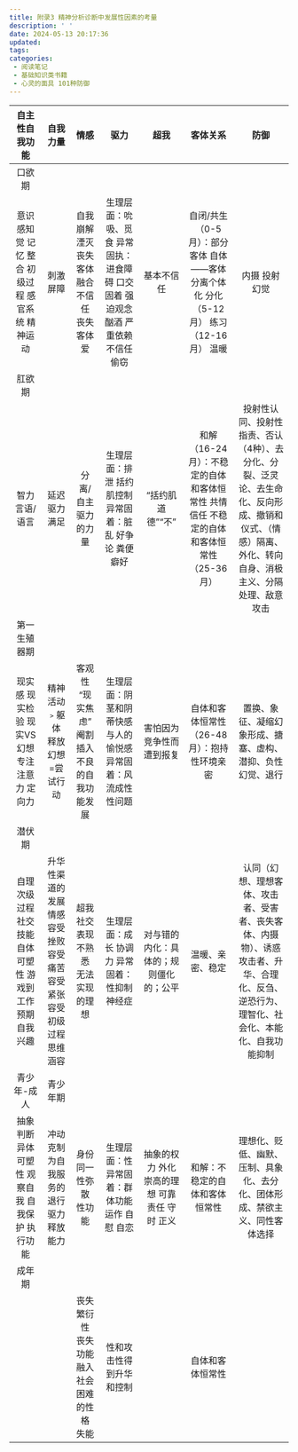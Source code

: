 ```yaml
---
title: 附录3 精神分析诊断中发展性因素的考量
description: ' '
date: 2024-05-13 20:17:36
updated:
tags:
categories:
 - 阅读笔记
 - 基础知识类书籍
 - 心灵的面具 101种防御
---
```


|  自主性自我功能  |  自我力量  |  情感  |  驱力  |  超我  |  客体关系  |  防御  |
|:---:|:---:|:---:|:---:|:---:|:---:|:---:|
|  口欲期  |||||||
|意识 感知觉 记忆 整合 初级过程 感官系统 精神运动|刺激屏障|自我崩解 湮灭 丧失客体 融合 不信任 丧失客体 爱|生理层面：吮吸、觅食 异常固执：进食障碍 口交固着 强迫观念 酗酒 严重依赖 不信任 偷窃|基本不信任|自闭/共生（0-5月）：部分客体 自体——客体 分离个体化 分化（5-12月） 练习（12-16月） 温暖|内摄 投射 幻觉|
|  肛欲期  |||||||
|智力 言语/语言|延迟驱力满足|分离/自主驱力的力量|生理层面：排泄 括约肌控制 异常固着：脏乱 好争论 粪便癖好|“括约肌道德”“不”|和解（16-24月）：不稳定的自体和客体恒常性 共情 信任 不稳定的自体和客体恒常性（25-36月）|投射性认同、投射性指责、否认（4种）、去分化、分裂、泛灵论、去生命化、反向形成、撤销和仪式、（情感）隔离、外化、转向自身、消极主义、分隔处理、敌意攻击|
|  第一生殖器期  |||||||
|现实感 现实检验 现实VS幻想 专注 注意力 定向力|精神活动﹥躯体 释放 幻想=尝试行动|客观性 “现实焦虑” 阉割 插入 不良的自我功能发展|生理层面：阴茎和阴蒂快感 与人的愉悦感 异常固着：风流成性 性问题|害怕因为竞争性而遭到报复|自体和客体恒常性（26-48月）：抱持性环境亲密|置换、象征、凝缩幻象形成、搪塞、虚构、潜抑、负性幻觉、退行|
|  潜伏期  |||||||
|自理 次级过程 社交技能 自体可塑性 游戏到工作 预期 自我兴趣|升华性渠道的发展 情感容受 挫败容受 痛苦容受 紧张容受 初级过程思维涵容|超我 社交 表现 不熟悉 无法实现的理想|生理层面：成长 协调力 异常固着：性抑制 神经症|对与错的内化：具体的；规则僵化的；公平|温暖、亲密、稳定|认同（幻想、理想客体、攻击者、受害者、丧失客体、内摄物）、诱惑攻击者、升华、合理化、反刍、逆恐行为、理智化、社会化、本能化、自我功能抑制|
|青少年-成人|  青少年期  ||||||
|抽象 判断 异体可塑性 观察自我 自我保护 执行功能|冲动克制 为自我服务的退行 驱力释放能力|身份同一性弥散 性功能|生理层面：性 异常固着：群体功能 运作 自慰 自恋|抽象的权力 外化 崇高的理想 可靠 责任 守时  正义|和解：不稳定的自体和客体恒常性|理想化、贬低、幽默、压制、具象化、去分化、团体形成、禁欲主义、同性客体选择|
|  成年期  |||||||
| | |丧失繁衍性 丧失功能 融入社会 困难的性格 失能|性和攻击性得到升华和控制| |自体和客体恒常性| |